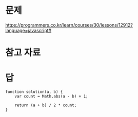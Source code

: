 # 문제
https://programmers.co.kr/learn/courses/30/lessons/12912?language=javascript#

# 참고 자료

# 답
    function solution(a, b) {
        var count = Math.abs(a - b) + 1;

        return (a + b) / 2 * count;
    }
